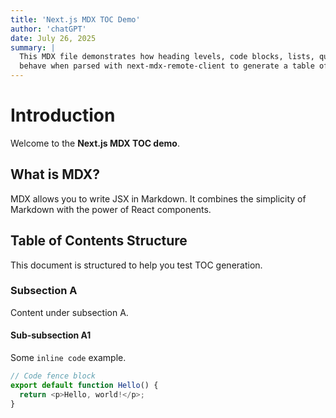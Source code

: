 ```yaml
---
title: 'Next.js MDX TOC Demo'
author: 'chatGPT'
date: July 26, 2025
summary: |
  This MDX file demonstrates how heading levels, code blocks, lists, quotes, and markdown elements
  behave when parsed with next-mdx-remote-client to generate a table of contents.
---
```


# Introduction

Welcome to the **Next.js MDX TOC demo**.

## What is MDX?

MDX allows you to write JSX in Markdown. It combines the simplicity of Markdown with the power of React components.

## Table of Contents Structure

This document is structured to help you test TOC generation.

### Subsection A

Content under subsection A.

#### Sub-subsection A1

Some `inline code` example.

```js
// Code fence block
export default function Hello() {
  return <p>Hello, world!</p>;
}
```
